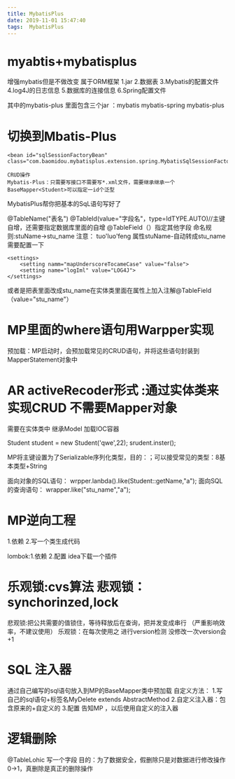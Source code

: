 ```yaml
---
title: MybatisPlus
date: 2019-11-01 15:47:40
tags:  MybatisPlus
---
```




# myabtis+mybatisplus 
增强mybatis但是不做改变
属于ORM框架
1.jar
2.数据表
3.Mybatis的配置文件
4.log4J的日志信息
5.数据库的连接信息
6.Spring配置文件

其中的mybatis-plus 里面包含三个jar ：mybatis  mybatis-spring mybatis-plus

# 切换到Mbatis-Plus 
```
<bean id="sqlSessionFactoryBean" class="com.baomidou.mybatisplus.extension.spring.MybatisSqlSessionFactoryBean">

CRUD操作
Mybatis-Plus：只需要写接口不需要写*.xml文件，需要继承继承一个BaseMapper<Student>可以指定一id个泛型
```

MybatisPlus帮你把基本的SqL语句写好了

@TableName("表名")
@TableId(value="字段名"，type=IdTYPE.AUTO)//主键自增，还需要指定数据库里面的自增
@TableField（）指定其他字段 命名规则:stuName->stu_name
注意：
    tuo'luo'feng
    属性stuName-自动转成stu_name需要配置一下
```
<settings>
    <setting namm="mapUnderscoreTocameCase" value="false">
    <setting name="logIml" value="LOG4J">
</settings>
```
或者是把表里面改成stu_name在实体类里面在属性上加入注解@TableField（value="stu_name"）

# MP里面的where语句用Warpper实现
预加载：MP启动时，会预加载常见的CRUD语句，并将这些语句封装到MapperStatement对象中

# AR  activeRecoder形式 :通过实体类来实现CRUD 不需要Mapper对象
需要在实体类中 继承Model<Student>
加载IOC容器

Student student = new Student('qwe',22);
srudent.inster();

MP将主键设置为了Serializable序列化类型，目的：；可以接受常见的类型：8基本类型+String

面向对象的SQL语句：
    wrpper.lanbda().like(Student::getName,"a");
面向SQL的查询语句：
    wrapper.like("stu_name","a");

# MP逆向工程
1.依赖
2.写一个类生成代码

lombok:1.依赖
        2.配置  idea下载一个插件

# 乐观锁:cvs算法  悲观锁：synchorinzed,lock
 悲观锁:把公共需要的值锁住，等待释放后在查询，把并发变成串行 （严重影响效率，不建议使用）
 乐观锁：在每次使用之 进行version检测 没修改一次version会+1

 # SQL 注入器
 通过自己编写的sql语句放入到MP的BaseMapper类中预加载
 自定义方法：
    1.写自己的sql语句+标签名MyDelete extends AbstractMethod
    2.自定义注入器：包含原来的+自定义的
    3.配置 告知MP ，以后使用自定义的注入器

# 逻辑删除
@TableLohic
写一个字段
目的：为了数据安全，假删除只是对数据进行修改操作0->1，真删除是真正的删除操作




